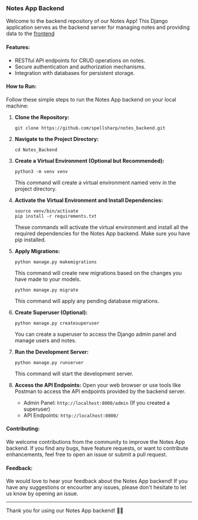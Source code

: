 ### Notes App Backend

Welcome to the backend repository of our Notes App! This Django application serves as the backend server for managing notes and providing data to the [frontend](ttps://github.com/spellsharp/Notes_Frontend)

#### Features:
- RESTful API endpoints for CRUD operations on notes.
- Secure authentication and authorization mechanisms.
- Integration with databases for persistent storage.

#### How to Run:

Follow these simple steps to run the Notes App backend on your local machine:

1. **Clone the Repository:**
   ```
   git clone https://github.com/spellsharp/notes_backend.git
   ```

2. **Navigate to the Project Directory:**
   ```
   cd Notes_Backend
   ```

3. **Create a Virtual Environment (Optional but Recommended):**
   ```
   python3 -m venv venv
   ```

   This command will create a virtual environment named venv in the project directory. 
   
4. **Activate the Virtual Environment and Install Dependencies:**
   ```
   source venv/bin/activate
   pip install -r requirements.txt

   ```
   These commands will activate the virtual environment and install all the required dependencies for the Notes App backend. Make sure you have pip installed.

4. **Apply Migrations:**
   ```
   python manage.py makemigrations
   ```
   This command will create new migrations based on the changes you have made to your models.

   ```
   python manage.py migrate
   ```
   This command will apply any pending database migrations.

5. **Create Superuser (Optional):**
   ```
   python manage.py createsuperuser
   ```
   You can create a superuser to access the Django admin panel and manage users and notes.

6. **Run the Development Server:**
   ```
   python manage.py runserver
   ```
   This command will start the development server.

7. **Access the API Endpoints:**
   Open your web browser or use tools like Postman to access the API endpoints provided by the backend server.

   - Admin Panel: `http://localhost:8000/admin` (If you created a superuser)
   - API Endpoints: `http://localhost:8000/`

#### Contributing:

We welcome contributions from the community to improve the Notes App backend. If you find any bugs, have feature requests, or want to contribute enhancements, feel free to open an issue or submit a pull request.

#### Feedback:

We would love to hear your feedback about the Notes App backend! If you have any suggestions or encounter any issues, please don't hesitate to let us know by opening an issue.

---

Thank you for using our Notes App backend! 📝✨